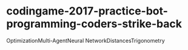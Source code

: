 # codingame-2017-practice-bot-programming-coders-strike-back
OptimizationMulti-AgentNeural NetworkDistancesTrigonometry
